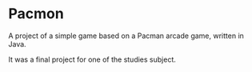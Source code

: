 # Pacmon
A project of a simple game based on a Pacman arcade game, written in Java. 

It was a final project for one of the studies subject.
